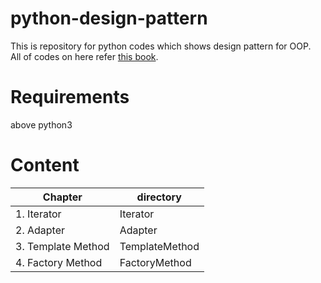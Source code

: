 # python-design-pattern  
This is repository for python codes which shows design pattern for OOP.  
All of codes on here refer [this book](https://www.amazon.co.jp/dp/4797327030/).  

# Requirements
above python3  

# Content
| Chapter | directory |
----|---- 
| 1. Iterator | Iterator |
| 2. Adapter | Adapter |
| 3. Template Method | TemplateMethod |
| 4. Factory Method | FactoryMethod | 
